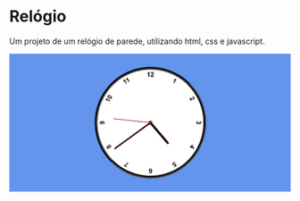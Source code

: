 # Relógio

Um projeto de um relógio de parede, utilizando html, css e javascript.

![Página Relógio](./images/screenshots/screenshot.png)